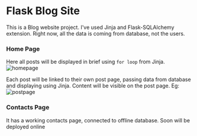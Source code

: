 # Flask Blog Site
This is a Blog website project.
I've used Jinja and Flask-SQLAlchemy extension.
Right now, all the data is coming from database, not the users.

### Home Page
Here all posts will be displayed in brief using ```for loop``` from Jinja. 
![homepage](assets/homepage.png)

Each post will be linked to their own post page, passing data from database and displaying using Jinja. Content will be visible on the post page.
Eg:
![postpage](assets/postpage.png)

### Contacts Page
It has a working contacts page, connected to offline database. Soon will be deployed online
